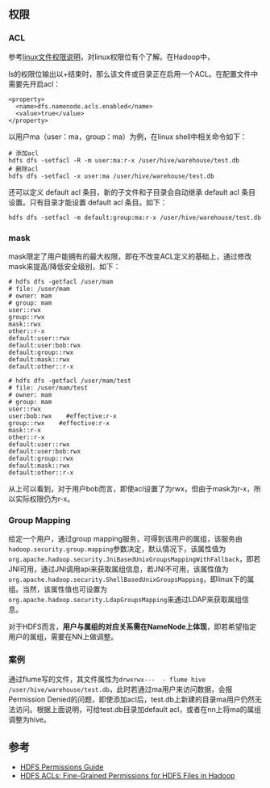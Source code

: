 ## 权限

### ACL
参考[linux文件权限说明](https://github.com/mattshma/docs/blob/master/linux/linux%E6%96%87%E4%BB%B6%E6%9D%83%E9%99%90%E8%AF%B4%E6%98%8E.md)，对linux权限位有个了解。在Hadoop中，

ls的权限位输出以+结束时，那么该文件或目录正在启用一个ACL。在配置文件中需要先开启acl：

```
<property>
  <name>dfs.namenode.acls.enabled</name>
  <value>true</value>
</property>
```

以用户ma（user：ma，group：ma）为例，在linux shell中相关命令如下：
```
# 添加acl
hdfs dfs -setfacl -R -m user:ma:r-x /user/hive/warehouse/test.db 
# 删除acl
hdfs dfs -setfacl -x user:ma /user/hive/warehouse/test.db
```

还可以定义 default acl 条目，新的子文件和子目录会自动继承 default acl 条目设置。只有目录才能设置 default acl 条目。如下：

```
hdfs dfs -setfacl -m default:group:ma:r-x /user/hive/warehouse/test.db
```

### mask
mask限定了用户能拥有的最大权限，即在不改变ACL定义的基础上，通过修改mask来提高/降低安全级别，如下：
```
# hdfs dfs -getfacl /user/mam
# file: /user/mam
# owner: mam
# group: mam
user::rwx
group::rwx
mask::rwx
other::r-x
default:user::rwx
default:user:bob:rwx
default:group::rwx
default:mask::rwx
default:other::r-x

# hdfs dfs -getfacl /user/mam/test
# file: /user/mam/test
# owner: mam
# group: mam
user::rwx
user:bob:rwx    #effective:r-x
group::rwx    #effective:r-x
mask::r-x
other::r-x
default:user::rwx
default:user:bob:rwx
default:group::rwx
default:mask::rwx
default:other::r-x
```
从上可以看到，对于用户bob而言，即使acl设置了为rwx，但由于mask为r-x，所以实际权限仍为r-x。

### Group Mapping
给定一个用户，通过group mapping服务，可得到该用户的属组，该服务由`hadoop.security.group.mapping`参数决定，默认情况下，该属性值为`org.apache.hadoop.security.JniBasedUnixGroupsMappingWithFallback`，即若JNI可用，通过JNI调用api来获取属组信息，若JNI不可用，该属性值为`org.apache.hadoop.security.ShellBasedUnixGroupsMapping`，即linux下的属组。当然，该属性值也可设置为`org.apache.hadoop.security.LdapGroupsMapping`来通过LDAP来获取属组信息。

对于HDFS而言，**用户与属组的对应关系需在NameNode上体现**，即若希望指定用户的属组，需要在NN上做调整。


### 案例
通过flume写的文件，其文件属性为`drwxrwx---  - flume hive /user/hive/warehouse/test.db`，此时若通过ma用户来访问数据，会报Permission Denied的问题，即使添加acl后，test.db上新建的目录ma用户仍然无法访问。根据上面说明，可给test.db目录加default acl，或者在nn上将ma的属组调整为hive。

参考
---
- [HDFS Permissions Guide](https://hadoop.apache.org/docs/current/hadoop-project-dist/hadoop-hdfs/HdfsPermissionsGuide.html)
- [HDFS ACLs: Fine-Grained Permissions for HDFS Files in Hadoop](http://zh.hortonworks.com/blog/hdfs-acls-fine-grained-permissions-hdfs-files-hadoop/)


